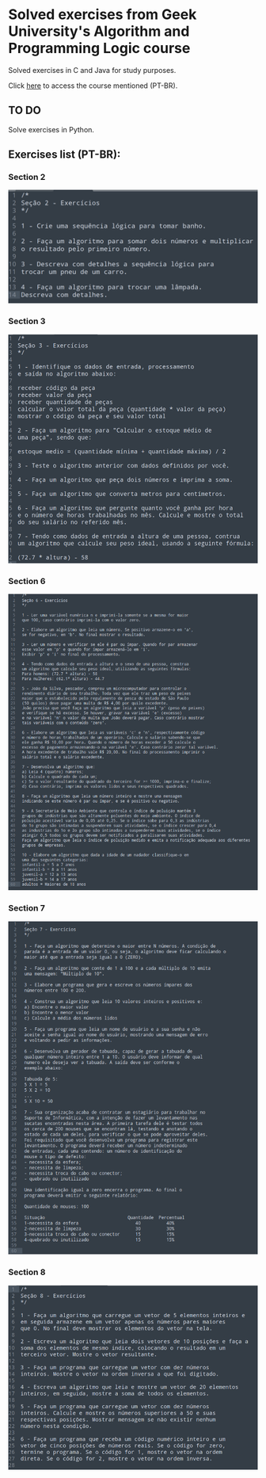 # Solved exercises from Geek University's Algorithm and Programming Logic course

Solved exercises in C and Java for study purposes.

Click [here](https://www.udemy.com/course/algoritmos-e-logica-de-programacao-essencial/) to access the course mentioned (PT-BR).

## TO DO

Solve exercises in Python.

## Exercises list (PT-BR):

### Section 2
![Section 2](exercises/section02.png)

### Section 3
![Section 2](exercises/section03.png)

### Section 6
![Section 2](exercises/section06.png)

### Section 7
![Section 2](exercises/section07.png)

### Section 8
![Section 2](exercises/section08.png)